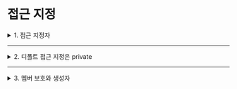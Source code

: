 # 접근 지정

<details>
<summary>1. 접근 지정자</summary>
<div markdown="1">       

* **private 멤버**
  * 클래스 내의 멤버 함수들에게만 접근이 허용됨
* **public 멤버**
  * 클래스 내외를 막론하고 프로그램의 모든 함수들에게 접근이 허용됨
* **protected 멤버**
  * 클래스 내의 멤버 함수와 이 클래스를 상속받은 파생 클래스의 멤버 함수에게만 접근이 허용됨
</div>
</details>

___

<details>
<summary>2. 디폴트 접근 지정은 private</summary>
<div markdown="1">       

* 접근 지정을 하지 않은 경우, 디폴트 접근 지정은 private으로 처리됨
</div>
</details>

___

<details>
<summary>3. 멤버 보호와 생성자</summary>
<div markdown="1">       

#### 멤버 변수는 private으로 지정하는 것이 바람직

#### 생성자 public으로
</div>
</details>
